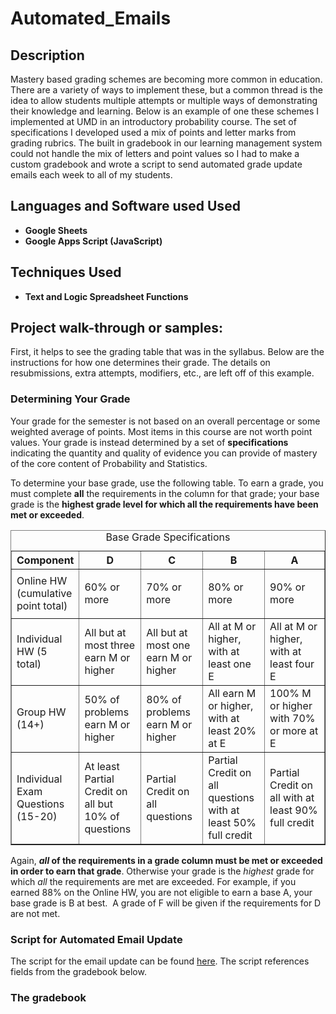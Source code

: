 # Automated_Emails

<h2>Description</h2>
Mastery based grading schemes are becoming more common in education. There are a variety of ways to implement these, but a common thread is the idea to allow students multiple attempts or multiple ways of demonstrating their knowledge and learning. Below is an example of one these schemes I implemented at UMD in an introductory probability course. The set of specifications I developed used a mix of points and letter marks from grading rubrics. The built in gradebook in our learning management system could not handle the mix of letters and point values so I had to make a custom gradebook and wrote a script to send automated grade update emails each week to all of my students.
<br />


<h2>Languages and Software used Used</h2>

- <b>Google Sheets</b> 
- <b>Google Apps Script (JavaScript) </b>

<h2>Techniques Used </h2>

- <b>Text and Logic Spreadsheet Functions</b>
 </b>

<h2>Project walk-through or samples:</h2>

First, it helps to see the grading table that was in the syllabus. Below are the instructions for how one determines their grade. The details on resubmissions, extra attempts, modifiers, etc., are left off of this example.

 <h3 id="kl_panel_4" class="kl_panel_heading kl_panel_4">Determining Your Grade</h3>
            <div id="kl_panel_4_content" class="kl_panel_content kl_panel_4">
                <p>Your grade for the semester is not based on an overall percentage or some weighted average of points. Most items in this course are not worth point values. Your grade is instead determined by a set of <strong>specifications </strong>indicating the quantity and quality of evidence you can provide of mastery of the core content of Probability and Statistics.</p>
                <p>To determine your base grade, use the following table. To earn a grade, you must complete <strong>all</strong> the requirements in the column for that grade; your base grade is the <strong>highest grade level for which all the requirements have been met or exceeded</strong>.</p>
                <table style="border-collapse: collapse; width: 100%;" border="1">
                    <caption>Base Grade Specifications</caption>
                    <tbody>
                        <tr>
                            <th style="width: 20%; text-align: center;" scope="col"><strong>Component</strong></th>
                            <th style="width: 20%; text-align: center;" scope="col"><strong>D</strong></th>
                            <th style="width: 20%; text-align: center;" scope="col"><strong>C</strong></th>
                            <th style="width: 20%; text-align: center;" scope="col"><strong>B</strong></th>
                            <th style="width: 20%; text-align: center;" scope="col"><strong>A</strong></th>
                        </tr>
                        <tr>
                            <td style="width: 20%;">Online HW (cumulative point total)</td>
                            <td style="width: 20%;">
                                <p>60% or more</p>
                            </td>
                            <td style="width: 20%;">
                                <p>70% or more</p>
                            </td>
                            <td style="width: 20%;">
                                <p>80% or more</p>
                            </td>
                            <td style="width: 20%;">
                                <p>90% or more</p>
                            </td>
                        </tr>
                        <tr>
                            <td style="width: 20%;">Individual HW (5 total)</td>
                            <td style="width: 20%;">All but at most three earn M or higher</td>
                            <td style="width: 20%;">All but at most one earn M or higher</td>
                            <td style="width: 20%;">All at M or higher, with at least one E</td>
                            <td style="width: 20%;">All at M or higher, with at least four E</td>
                        </tr>
                        <tr>
                            <td style="width: 20%;">Group HW (14+)</td>
                            <td style="width: 20%;">50% of problems earn M or higher</td>
                            <td style="width: 20%;">80% of problems earn M or higher</td>
                            <td style="width: 20%;">All earn M or higher, with at least 20% at E</td>
                            <td style="width: 20%;">100% M or higher with 70% or more at E</td>
                        </tr>
                        <tr>
                            <td style="width: 20%;">Individual Exam Questions (15-20)</td>
                            <td style="width: 20%;">At least Partial Credit on all but 10% of questions</td>
                            <td style="width: 20%;">Partial Credit on all questions</td>
                            <td style="width: 20%;">Partial Credit on all questions with at least 50% full credit</td>
                            <td style="width: 20%;">Partial Credit on all with at least 90% full credit</td>
                        </tr>
                    </tbody>
                </table>
                <p>Again, <strong><em>all</em> of the requirements in a grade column must be met or exceeded in order to earn that grade</strong>. Otherwise your grade is the <em>highest</em> grade for which <em>all</em> the requirements are met are exceeded. For example, if you earned 88% on the Online HW, you are not eligible to earn a base A, your base grade is B at best.&nbsp; A grade of F will be given if the requirements for D are not met.</p>
                
<h3>Script for Automated Email Update </h3>

The script for the email update can be found [here](https://github.com/AaronShepanik/Automated_Emails/blob/main/Send_Emails). The script references fields from the gradebook below.

<h3>The gradebook </h3>

